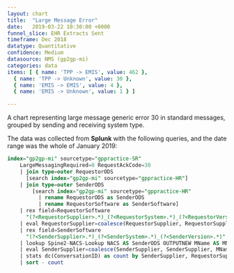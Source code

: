 ```yaml
---
layout: chart
title:  "Large Message Error"
date:   2019-03-22 10:30:00 +0000
funnel_slice: EHR Extracts Sent
timeframe: Dec 2018
datatype: Quantitative
confidence: Medium
datasource: NMS (gp2gp-mi)
categories: data
items: [ { name: 'TPP -> EMIS', value: 462 },
  { name: 'TPP -> Unknown', value: 30 },
  { name: 'EMIS -> EMIS', value: 4 },
  { name: 'EMIS -> Unknown', value: 1 } ]

---
```

A chart representing large message generic error 30 in standard messages, grouped by sending and receiving system type.

The data was collected from **Splunk** with the following queries, and the date range was the whole of January 2019:

```sql
index="gp2gp-mi" sourcetype="gppractice-SR"
    LargeMessagingRequired=0 RequestAckCode=30
    | join type=outer RequestorODS 
      [search index="gp2gp-mi" sourcetype="gppractice-HR"] 
    | join type=outer SenderODS 
        [search index="gp2gp-mi" sourcetype="gppractice-HR" 
          | rename RequestorODS as SenderODS 
          | rename RequestorSoftware as SenderSoftware]
    | rex field=RequestorSoftware 
      "(?<RequestorSupplier>.*)_(?<RequestorSystem>.*)_(?<RequestorVersion>.*)"
    | eval RequestorSupplier=coalesce(RequestorSupplier, RequestorSupplier, "unknown")
    | rex field=SenderSoftware 
      "(?<SenderSupplier>.*)_(?<SenderSystem>.*)_(?<SenderVersion>.*)"
    | lookup Spine2-NACS-Lookup NACS AS SenderODS OUTPUTNEW MName AS MName
    | eval SenderSupplier=coalesce(SenderSupplier, SenderSupplier, MName, MName, "unknown")
    | stats dc(ConversationID) as count by SenderSupplier, RequestorSupplier
    | sort - count
```